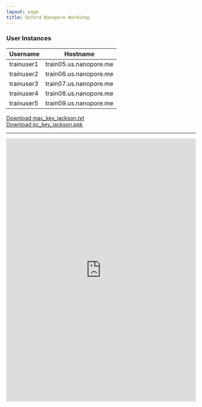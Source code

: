 ```yaml
---
layout: page
title: Oxford Nanopore Workshop
---
```




### User Instances
<p align="center">

<table>
<thead>
<tr class="header">
<th>Username</th>
<th>Hostname</th>
</tr>
</thead>
<tbody>
<tr class="odd">
<td>trainuser1</td>
<td>train05.us.nanopore.me</td>
</tr>
<tr class="even">
<td>trainuser2</td>
<td>train06.us.nanopore.me</td>
</tr>
<tr class="odd">
<td>trainuser3</td>
<td>train07.us.nanopore.me</td>
</tr>
<tr class="even">
<td>trainuser4</td>
<td>train08.us.nanopore.me</td>
</tr>
<tr class="odd">
<td>trainuser5</td>
<td>train09.us.nanopore.me</td>
</tr>
</tbody>
</table>


</p>

<a href="" download>Download mac_key_jackson.txt</a>
<br>
<a href="" download>Download pc_key_jackson.ppk</a>

****

<iframe src="https://view.officeapps.live.com/op/embed.aspx?src=https://github.com/TheJacksonLaboratory/long-read-workshop/blob/gh-pages/users/oxford/oxford-workshop.docx?raw=true&embedded=true" width='100%' height='700px' frameborder='0'></iframe>
